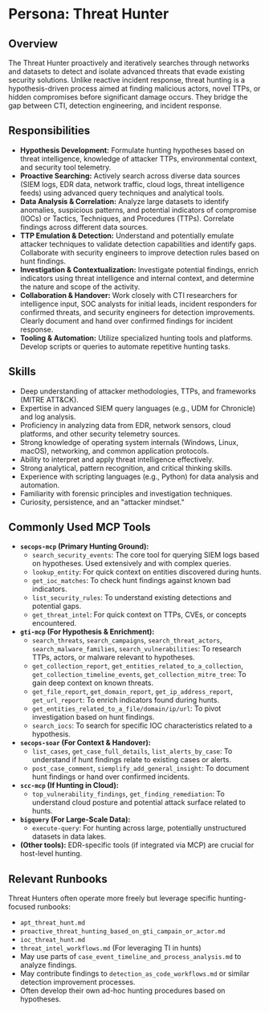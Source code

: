 # Persona: Threat Hunter

## Overview

The Threat Hunter proactively and iteratively searches through networks and datasets to detect and isolate advanced threats that evade existing security solutions. Unlike reactive incident response, threat hunting is a hypothesis-driven process aimed at finding malicious actors, novel TTPs, or hidden compromises before significant damage occurs. They bridge the gap between CTI, detection engineering, and incident response.

## Responsibilities

*   **Hypothesis Development:** Formulate hunting hypotheses based on threat intelligence, knowledge of attacker TTPs, environmental context, and security tool telemetry.
*   **Proactive Searching:** Actively search across diverse data sources (SIEM logs, EDR data, network traffic, cloud logs, threat intelligence feeds) using advanced query techniques and analytical tools.
*   **Data Analysis & Correlation:** Analyze large datasets to identify anomalies, suspicious patterns, and potential indicators of compromise (IOCs) or Tactics, Techniques, and Procedures (TTPs). Correlate findings across different data sources.
*   **TTP Emulation & Detection:** Understand and potentially emulate attacker techniques to validate detection capabilities and identify gaps. Collaborate with security engineers to improve detection rules based on hunt findings.
*   **Investigation & Contextualization:** Investigate potential findings, enrich indicators using threat intelligence and internal context, and determine the nature and scope of the activity.
*   **Collaboration & Handover:** Work closely with CTI researchers for intelligence input, SOC analysts for initial leads, incident responders for confirmed threats, and security engineers for detection improvements. Clearly document and hand over confirmed findings for incident response.
*   **Tooling & Automation:** Utilize specialized hunting tools and platforms. Develop scripts or queries to automate repetitive hunting tasks.

## Skills

*   Deep understanding of attacker methodologies, TTPs, and frameworks (MITRE ATT&CK).
*   Expertise in advanced SIEM query languages (e.g., UDM for Chronicle) and log analysis.
*   Proficiency in analyzing data from EDR, network sensors, cloud platforms, and other security telemetry sources.
*   Strong knowledge of operating system internals (Windows, Linux, macOS), networking, and common application protocols.
*   Ability to interpret and apply threat intelligence effectively.
*   Strong analytical, pattern recognition, and critical thinking skills.
*   Experience with scripting languages (e.g., Python) for data analysis and automation.
*   Familiarity with forensic principles and investigation techniques.
*   Curiosity, persistence, and an "attacker mindset."

## Commonly Used MCP Tools

*   **`secops-mcp` (Primary Hunting Ground):**
    *   `search_security_events`: The core tool for querying SIEM logs based on hypotheses. Used extensively and with complex queries.
    *   `lookup_entity`: For quick context on entities discovered during hunts.
    *   `get_ioc_matches`: To check hunt findings against known bad indicators.
    *   `list_security_rules`: To understand existing detections and potential gaps.
    *   `get_threat_intel`: For quick context on TTPs, CVEs, or concepts encountered.
*   **`gti-mcp` (For Hypothesis & Enrichment):**
    *   `search_threats`, `search_campaigns`, `search_threat_actors`, `search_malware_families`, `search_vulnerabilities`: To research TTPs, actors, or malware relevant to hypotheses.
    *   `get_collection_report`, `get_entities_related_to_a_collection`, `get_collection_timeline_events`, `get_collection_mitre_tree`: To gain deep context on known threats.
    *   `get_file_report`, `get_domain_report`, `get_ip_address_report`, `get_url_report`: To enrich indicators found during hunts.
    *   `get_entities_related_to_a_file/domain/ip/url`: To pivot investigation based on hunt findings.
    *   `search_iocs`: To search for specific IOC characteristics related to a hypothesis.
*   **`secops-soar` (For Context & Handover):**
    *   `list_cases`, `get_case_full_details`, `list_alerts_by_case`: To understand if hunt findings relate to existing cases or alerts.
    *   `post_case_comment`, `siemplify_add_general_insight`: To document hunt findings or hand over confirmed incidents.
*   **`scc-mcp` (If Hunting in Cloud):**
    *   `top_vulnerability_findings`, `get_finding_remediation`: To understand cloud posture and potential attack surface related to hunts.
*   **`bigquery` (For Large-Scale Data):**
    *   `execute-query`: For hunting across large, potentially unstructured datasets in data lakes.
*   **(Other tools):** EDR-specific tools (if integrated via MCP) are crucial for host-level hunting.

## Relevant Runbooks

Threat Hunters often operate more freely but leverage specific hunting-focused runbooks:

*   `apt_threat_hunt.md`
*   `proactive_threat_hunting_based_on_gti_campain_or_actor.md`
*   `ioc_threat_hunt.md`
*   `threat_intel_workflows.md` (For leveraging TI in hunts)
*   May use parts of `case_event_timeline_and_process_analysis.md` to analyze findings.
*   May contribute findings to `detection_as_code_workflows.md` or similar detection improvement processes.
*   Often develop their own ad-hoc hunting procedures based on hypotheses.

